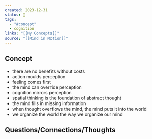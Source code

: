 ```yaml
---
created: 2023-12-31
status: 🔴
tags:
  - "#concept"
  - cognition
links: "[[My Concepts]]"
source: "[[Mind in Motion]]"
---
```

## Concept
- there are no benefits without costs
- action moulds perception
- feeling comes first
- the mind can override perception
- cognition mirrors perception
- spatial thinking is the foundation of abstract thought
- the mind fills in missing information
- when thought overflows the mind, the mind puts it into the world
- we organize the world the way we organize our mind

## Questions/Connections/Thoughts